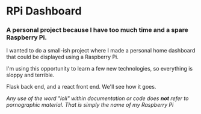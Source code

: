 # RPi Dashboard
### A personal project because I have too much time and a spare Raspberry Pi.

I wanted to do a small-ish project where I made a personal home dashboard that could be displayed using a
Raspberry Pi.

I'm using this opportunity to learn a few new technologies, so everything is sloppy and terrible.

Flask back end, and a react front end. We'll see how it goes.

*Any use of the word "loli" within documentation or code does **not** refer to pornographic material. That is simply the name of my Raspberry Pi*
